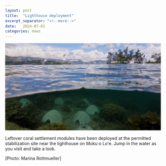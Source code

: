 ```yaml
---
layout: post
title:  "Lighthouse deployment"
excerpt_separator: "<!--more-->"
date:   2024-07-01
categories: news
---
```


<img src="/assets/posts/lighthouse.jpg" width="800"/>

Leftover coral settlement modules have been deployed at the permitted stabilization site near the lighthouse on Moku o Loʻe. Jump in the water as you visit and take a look.<!--more-->

[Photo: Marina Rottmueller]